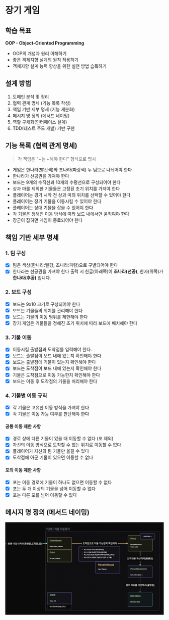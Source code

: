 # 장기 게임

## 학습 목표

**OOP - Object-Oriented Programming**

- OOP의 개념과 원리 이해하기
- 좋은 객체지향 설계의 원칙 적용하기
- 객체지향 설계 능력 향상을 위한 실천 방법 습득하기

## 설계 방법

1. 도메인 분석 및 정리
2. 협력 관계 명세 (기능 목록 작성)
3. 책임 기반 세부 명세 (기능 세분화)
4. 메시지 명 정의 (메서드 네이밍)
5. 역할 구체화(인터페이스 설계)
6. TDD(테스트 주도 개발) 기반 구현

## 기능 목록 (협력 관계 명세)

> 각 책임은 "~는 ~해야 한다" 형식으로 명시

- 게임은 한나라(빨간색)와 초나라(파랑색) 두 팀으로 나뉘어야 한다
- 한나라가 선공권을 가져야 한다
- 보드는 9개의 수직선과 10개의 수평선으로 구성되어야 한다
- 상과 마를 제외한 기물들은 고정된 초기 위치를 가져야 한다
- 플레이어는 경기 시작 전 상과 마의 위치를 선택할 수 있어야 한다
- 플레이어는 장기 기물을 이동시킬 수 있어야 한다
- 플레이어는 상대 기물을 잡을 수 있어야 한다
- 각 기물은 정해진 이동 방식에 따라 보드 내에서만 움직여야 한다
- 장군이 잡히면 게임이 종료되어야 한다

## 책임 기반 세부 명세

### 1. 팀 구성

- [x] 팀은 색상(한나라:빨강, 초나라:파랑)으로 구별되어야 한다
- [x] 한나라는 선공권을 가져야 한다
  출력 시 한글(아래쪽)이 **초나라(선공)**, 한자(위쪽)가 **한나라(후공)** 입니다.

### 2. 보드 구성

- [x] 보드는 9x10 크기로 구성되어야 한다
- [x] 보드는 기물들의 위치를 관리해야 한다
- [x] 보드는 기물의 이동 범위를 제한해야 한다
- [x] 장기 게임은 기물들을 정해진 초기 위치에 따라 보드에 배치해야 한다

### 3. 기물 이동

- [x] 이동시킬 출발점과 도착점를 입력해야 한다.
- [x] 보드는 출발점이 보드 내에 있는지 확인해야 한다
- [x] 보드는 출발점에 기물이 있는지 확인해야 한다
- [x] 보드는 도착점이 보드 내에 있는지 확인해야 한다
- [x] 기물은 도착점으로 이동 가능한지 확인해야 한다
- [x] 보드는 이동 후 도착점의 기물을 처리해야 한다

### 4. 기물별 이동 규칙

- [x] 각 기물은 고유한 이동 방식을 가져야 한다
- [x] 각 기물은 이동 가능 여부를 판단해야 한다

#### 공통 이동 제한 사항

- [x] 경로 상에 다른 기물이 있을 때 이동할 수 없다 (포 제외)
- [x] 자신의 이동 방식으로 도착할 수 없는 위치로 이동할 수 없다
- [x] 플레이어가 자신의 팀 기물만 옮길 수 있다
- [x] 도착점에 아군 기물이 있으면 이동할 수 없다

#### 포의 이동 제한 사항

- [x] 포는 이동 경로에 기물이 하나도 없으면 이동할 수 없다
- [x] 포는 두 개 이상의 기물을 넘어 이동할 수 없다
- [x] 포는 다른 포를 넘어 이동할 수 없다

## 메시지 명 정의 (메서드 네이밍)

![메시지 명 정의 (메서드 네이밍).png](src%2Fmain%2Fresources%2F%EB%A9%94%EC%8B%9C%EC%A7%80%20%EB%AA%85%20%EC%A0%95%EC%9D%98%20%28%EB%A9%94%EC%84%9C%EB%93%9C%20%EB%84%A4%EC%9D%B4%EB%B0%8D%29.png)

